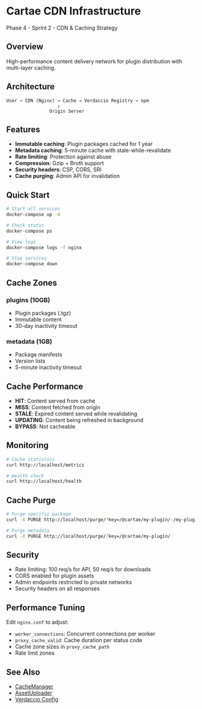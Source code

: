 # Cartae CDN Infrastructure

Phase 4 - Sprint 2 - CDN & Caching Strategy

## Overview

High-performance content delivery network for plugin distribution with multi-layer caching.

## Architecture

```
User → CDN (Nginx) → Cache → Verdaccio Registry → npm
                   ↓
                Origin Server
```

## Features

- **Immutable caching**: Plugin packages cached for 1 year
- **Metadata caching**: 5-minute cache with stale-while-revalidate
- **Rate limiting**: Protection against abuse
- **Compression**: Gzip + Brotli support
- **Security headers**: CSP, CORS, SRI
- **Cache purging**: Admin API for invalidation

## Quick Start

```bash
# Start all services
docker-compose up -d

# Check status
docker-compose ps

# View logs
docker-compose logs -f nginx

# Stop services
docker-compose down
```

## Cache Zones

### plugins (10GB)
- Plugin packages (.tgz)
- Immutable content
- 30-day inactivity timeout

### metadata (1GB)
- Package manifests
- Version lists
- 5-minute inactivity timeout

## Cache Performance

- **HIT**: Content served from cache
- **MISS**: Content fetched from origin
- **STALE**: Expired content served while revalidating
- **UPDATING**: Content being refreshed in background
- **BYPASS**: Not cacheable

## Monitoring

```bash
# Cache statistics
curl http://localhost/metrics

# Health check
curl http://localhost/health
```

## Cache Purge

```bash
# Purge specific package
curl -X PURGE http://localhost/purge/?key=/@cartae/my-plugin/-/my-plugin-1.0.0.tgz

# Purge metadata
curl -X PURGE http://localhost/purge/?key=/@cartae/my-plugin/
```

## Security

- Rate limiting: 100 req/s for API, 50 req/s for downloads
- CORS enabled for plugin assets
- Admin endpoints restricted to private networks
- Security headers on all responses

## Performance Tuning

Edit `nginx.conf` to adjust:
- `worker_connections`: Concurrent connections per worker
- `proxy_cache_valid`: Cache duration per status code
- Cache zone sizes in `proxy_cache_path`
- Rate limit zones

## See Also

- [CacheManager](../../apps/web/src/distribution/CacheManager.ts)
- [AssetUploader](../../apps/web/src/distribution/AssetUploader.ts)
- [Verdaccio Config](../verdaccio/README.md)
